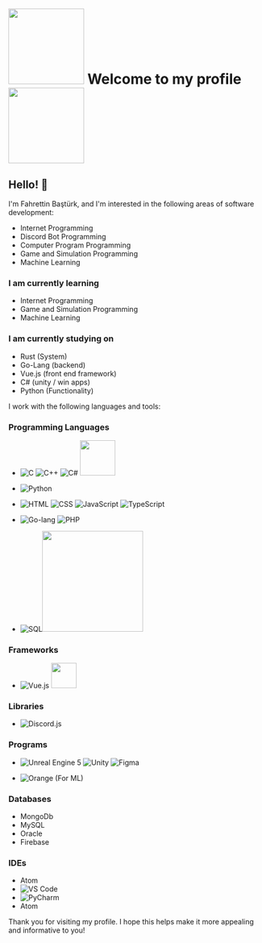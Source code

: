 

<!---
Ferivonus/Ferivonus is a ✨ special ✨ repository because its `README.md` (this file) appears on your GitHub profile.
You can click the Preview link to take a look at your changes.

- 👋 Hi, I’m @Ferivonus
- 👀 I’m interested in Internet programing, and game developing
- 🌱 I’m currently learning python, Unreal engine 5, and unity 
- 📫 And you can reach me on ferivonus@hotmail.com 


--->

#  <img src="https://media.tenor.com/BJ-9w-MUVCMAAAAC/tis100-sad.gif" width="150">  Welcome to my profile  <img src="https://media.tenor.com/BJ-9w-MUVCMAAAAC/tis100-sad.gif" width="150"> 
## Hello! 👋

I'm Fahrettin Baştürk, and I'm interested in the following areas of software development:

- Internet Programming
- Discord Bot Programming
- Computer Program Programming
- Game and Simulation Programming
- Machine Learning

### I am currently learning
- Internet Programming
- Game and Simulation Programming
- Machine Learning

### I am currently studying on
- Rust (System)
- Go-Lang (backend)
- Vue.js (front end framework)
- C# (unity / win apps)
- Python (Functionality)

I work with the following languages and tools:

### Programming Languages

- ![C](https://img.icons8.com/color/48/000000/c-programming.png) ![C++](https://img.icons8.com/color/48/000000/c-plus-plus-logo.png) ![C#](https://img.icons8.com/color/48/000000/c-sharp-logo.png) <img src="/Some İmages/rust.png" width="70">

 
-  ![Python](https://img.icons8.com/color/48/000000/python.png)
-  ![HTML](https://img.icons8.com/color/48/000000/html-5.png) ![CSS](https://img.icons8.com/color/48/000000/css3.png) 
 ![JavaScript](https://img.icons8.com/color/48/000000/javascript.png) ![TypeScript](https://img.icons8.com/color/48/000000/typescript.png) 
-  ![Go-lang](https://img.icons8.com/color/48/000000/golang.png)  ![PHP](https://img.icons8.com/officel/40/000000/php-logo.png)
- ![SQL](https://img.icons8.com/color/48/000000/sql.png)<img src="https://upload.wikimedia.org/wikipedia/commons/thumb/3/37/Firebase_Logo.svg/1280px-Firebase_Logo.svg.png" width="200">

 
### Frameworks

-  ![Vue.js](https://img.icons8.com/color/48/000000/vue-js.png) <img src="https://upload.wikimedia.org/wikipedia/commons/thumb/7/7d/Microsoft_.NET_logo.svg/800px-Microsoft_.NET_logo.svg.png" width="50"> 

### Libraries

- ![Discord.js](https://img.icons8.com/color/48/000000/discord-logo.png)

### Programs

-  ![Unreal Engine 5](https://img.icons8.com/color/48/000000/unreal-engine.png) ![Unity](https://img.icons8.com/ios-filled/50/000000/unity.png) ![Figma](https://img.icons8.com/color/48/000000/figma.png)

- ![Orange](https://img.icons8.com/color/48/000000/orange.png) (For ML) 

### Databases

- MongoDb
- MySQL
- Oracle
- Firebase


### IDEs
- Atom
- ![VS Code](https://img.icons8.com/color/48/000000/visual-studio-code-2019.png)
- ![PyCharm](https://img.icons8.com/color/48/000000/pycharm.png)
- Atom

Thank you for visiting my profile. I hope this helps make it more appealing and informative to you!
